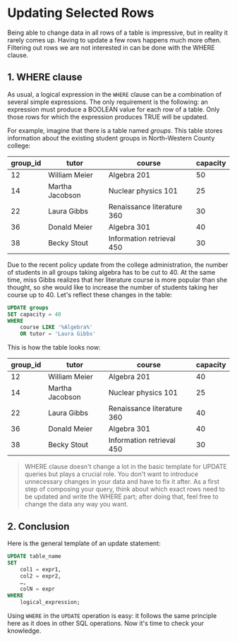 # Updating Selected Rows

Being able to change data in all rows of a table is impressive, but in reality it rarely comes up. Having to update a few rows happens much more often. Filtering out rows we are not interested in can be done with the WHERE clause.

## 1. WHERE clause

As usual, a logical expression in the `WHERE` clause can be a combination of several simple expressions. The only requirement is the following: an expression must produce a BOOLEAN value for each row of a table. Only those rows for which the expression produces TRUE will be updated.

For example, imagine that there is a table named *groups*. This table stores information about the existing student groups in North-Western County college:

|group_id |	tutor |	course| 	capacity|
| ------- | ----- | ------ | -------- |
|12 |	William Meier |	Algebra 201 |	50|
|14 |	Martha Jacobson |	Nuclear physics 101 |	25|
|22 |	Laura Gibbs |	Renaissance literature 360 |	30|
|36 |	Donald Meier |	Algebra 301 |	40|
|38 |	Becky Stout |	Information retrieval 450 | 	30|

Due to the recent policy update from the college administration, the number of students in all groups taking algebra has to be cut to 40. At the same time, miss Gibbs realizes that her literature course is more popular than she thought, so she would like to increase the number of students taking her course up to 40. Let's reflect these changes in the table:

```sql
UPDATE groups 
SET capacity = 40 
WHERE 
    course LIKE '%Algebra%'
    OR tutor = 'Laura Gibbs'
```

This is how the table looks now:

|group_id |	tutor |	course| 	capacity|
| ------- | ----- | ------ | -------- |
|12 |	William Meier |	Algebra 201 |	40|
|14 |	Martha Jacobson |	Nuclear physics 101 |	25|
|22 |	Laura Gibbs |	Renaissance literature 360 |	40|
|36 |	Donald Meier |	Algebra 301 |	40|
|38 |	Becky Stout |	Information retrieval 450 	| 30|

> WHERE clause doesn't change a lot in the basic template for UPDATE queries but plays a crucial role. You don't want to introduce unnecessary changes in your data and have to fix it after. As a first step of composing your query, think about which exact rows need to be updated and write the WHERE part; after doing that, feel free to change the data any way you want.


## 2. Conclusion

Here is the general template of an update statement:

```sql
UPDATE table_name 
SET 
    col1 = expr1, 
    col2 = expr2, 
    …, 
    colN = expr 
WHERE 
    logical_expression;
```

Using `WHERE` in the `UPDATE` operation is easy: it follows the same principle here as it does in other SQL operations. Now it's time to check your knowledge.

